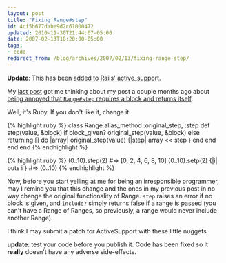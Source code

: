 ```yaml
---
layout: post
title: "Fixing Range#step"
id: 4cf5b677dabe9d2c61000472
updated: 2010-11-30T21:44:07-05:00
date: 2007-02-13T18:20:00-05:00
tags:
- code
redirect_from: /blog/archives/2007/02/13/fixing-range-step/
---
```


**Update**: This has been [added to Rails' active\_support](http://dev.rubyonrails.org/changeset/7800).

My [last post](/2007/2/13/ranges-include-or-overlap-with-ranges) got me thinking about my post a couple months ago about [being annoyed that <code>Range\#step</code> requires a block and returns itself](http://opensoul.org/2006/12/12/why-does-step-return-itself).

Well, it's Ruby. If you don't like it, change it:

{% highlight ruby %}
class Range
  alias_method :original_step, :step
  def step(value, &block)
    if block_given?
      original_step(value, &block)
    else
      returning [] do |array|
        original_step(value) {|step| array << step }
      end
    end
  end
end
{% endhighlight %}

{% highlight ruby %}
(0..10).step(2)                 #=> [0, 2, 4, 6, 8, 10]
(0..10).setp(2) {|i| puts i }   #=> (0..10)
{% endhighlight %}

Now, before you start yelling at me for being an irresponsible programmer, may I remind you that this change and the ones in my previous post in no way change the original functionality of Range. <code>step</code> raises an error if no block is given, and <code>include?</code> simply returns false if a range is passed (you can't have a Range of Ranges, so previously, a range would never include another Range).

I think I may submit a patch for ActiveSupport with these little nuggets.

**update**: test your code before you publish it. Code has been fixed so it **really** doesn't have any adverse side-effects.
